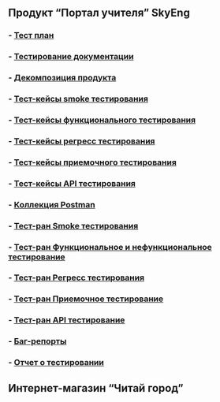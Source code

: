 ## **Продукт “Портал учителя” SkyEng**
### - [Тест план](https://github.com/Evgenii-Firtsikov/QA_Resume_and_Testing_Docs/blob/main/Testing_Docs/%D0%A2%D0%B5%D1%81%D1%82%20%D0%BF%D0%BB%D0%B0%D0%BD.pdf)
### - [Тестирование документации](https://github.com/Evgenii-Firtsikov/QA_Resume_and_Testing_Docs/blob/main/Testing_Docs/%D0%A2%D0%B5%D1%81%D1%82%D0%B8%D1%80%D0%BE%D0%B2%D0%B0%D0%BD%D0%B8%D0%B5%20%D0%B4%D0%BE%D0%BA%D1%83%D0%BC%D0%B5%D0%BD%D1%82%D0%B0%D1%86%D0%B8%D0%B8.pdf)
### - [Декомпозиция продукта](https://github.com/Evgenii-Firtsikov/QA_Resume_and_Testing_Docs/blob/main/Testing_Docs/%D0%94%D0%BA%D0%BE%D0%BC%D0%BF%D0%BE%D0%B7%D0%B8%D1%86%D0%B8%D1%8F%20%D0%BF%D1%80%D0%BE%D0%B4%D1%83%D0%BA%D1%82%D0%B0.jpg)
### - [Тест-кейсы smoke тестирования](https://github.com/Evgenii-Firtsikov/QA_Resume_and_Testing_Docs/blob/main/Testing_Docs/Smoke%20%D1%82%D0%B5%D1%81%D1%82-%D0%BA%D0%B5%D0%B9%D1%81%D1%8B.pdf)
### - [Тест-кейсы функционального тестирования](https://github.com/Evgenii-Firtsikov/QA_Resume_and_Testing_Docs/blob/main/Testing_Docs/%D0%A4%D1%83%D0%BD%D0%BA%D1%86%D0%B8%D0%BE%D0%BD%D0%B0%D0%BB%D1%8C%D0%BD%D1%8B%D0%B5%20%D1%82%D0%B5%D1%81%D1%82-%D0%BA%D0%B5%D0%B9%D1%81%D1%8B.pdf)
### - [Тест-кейсы регресс тестирования](https://github.com/Evgenii-Firtsikov/QA_Resume_and_Testing_Docs/blob/main/Testing_Docs/%D0%A0%D0%B5%D0%B3%D1%80%D0%B5%D1%81%D1%81%20%D0%A2%D0%B5%D1%81%D1%82-%D0%BA%D0%B5%D0%B9%D1%81%D1%8B.pdf)
### - [Тест-кейсы приемочного тестирования](https://github.com/Evgenii-Firtsikov/QA_Resume_and_Testing_Docs/blob/main/Testing_Docs/%D0%9F%D1%80%D0%B8%D0%B5%D0%BC%D0%BE%D1%87%D0%BD%D1%8B%D0%B5%20%D0%A2%D0%B5%D1%81%D1%82-%D0%BA%D0%B5%D0%B9%D1%81%D1%8B.pdf)
### - [Тест-кейсы API тестирования](https://github.com/Evgenii-Firtsikov/QA_Resume_and_Testing_Docs/blob/main/Testing_Docs/API%20%D1%82%D0%B5%D1%81%D1%82-%D0%BA%D0%B5%D0%B9%D1%81%D1%8B.pdf)
### - [Коллекция Postman](https://github.com/Evgenii-Firtsikov/QA_Resume_and_Testing_Docs/blob/main/Testing_Docs/%D0%9F%D0%BE%D1%80%D1%82%D0%B0%D0%BB%20%D1%83%D1%87%D0%B8%D1%82%D0%B5%D0%BB%D1%8F.postman_collection.json)
### - [Тест-ран Smoke тестирования](https://github.com/Evgenii-Firtsikov/QA_Resume_and_Testing_Docs/blob/main/Testing_Docs/%D0%A2%D0%B5%D1%81%D1%82-%D1%80%D0%B0%D0%BD%20%D0%A1%D0%BC%D0%BE%D0%BA%20%D1%82%D0%B5%D1%81%D1%82%D0%B8%D1%80%D0%BE%D0%B2%D0%B0%D0%BD%D0%B8%D1%8F.pdf)
### - [Тест-ран Функциональное и нефункциональное тестирование](https://github.com/Evgenii-Firtsikov/QA_Resume_and_Testing_Docs/blob/main/Testing_Docs/%D0%A2%D0%B5%D1%81%D1%82-%D1%80%D0%B0%D0%BD%20%D0%A4%D1%83%D0%BD%D0%BA%D1%86%D0%B8%D0%BE%D0%BD%D0%B0%D0%BB%D1%8C%D0%BD%D0%BE%D0%B3%D0%BE%20%D1%82%D0%B5%D1%81%D1%82%D0%B8%D1%80%D0%BE%D0%B2%D0%B0%D0%BD%D0%B8%D1%8F.pdf)
### - [Тест-ран Регресс тестирования](https://github.com/Evgenii-Firtsikov/QA_Resume_and_Testing_Docs/blob/main/Testing_Docs/%D0%A2%D0%B5%D1%81%D1%82-%D1%80%D0%B0%D0%BD%20%D0%A0%D0%B5%D0%B3%D1%80%D0%B5%D1%81%D1%81%20%D1%82%D0%B5%D1%81%D1%82%D0%B8%D1%80%D0%BE%D0%B2%D0%B0%D0%BD%D0%B8%D1%8F.pdf)
### - [Тест-ран Приемочное тестирование](https://github.com/Evgenii-Firtsikov/QA_Resume_and_Testing_Docs/blob/main/Testing_Docs/%D0%A2%D0%B5%D1%81%D1%82-%D1%80%D0%B0%D0%BD%20%D0%9F%D1%80%D0%B8%D0%B5%D0%BC%D0%BE%D1%87%D0%BD%D0%BE%D0%B3%D0%BE%20%D1%82%D0%B5%D1%81%D1%82%D0%B8%D1%80%D0%BE%D0%B2%D0%B0%D0%BD%D0%B8%D1%8F.pdf)
### - [Тест-ран API тестирование](https://github.com/Evgenii-Firtsikov/QA_Resume_and_Testing_Docs/blob/main/Testing_Docs/%D0%A2%D0%B5%D1%81%D1%82-%D1%80%D0%B0%D0%BD%20API%20%D1%82%D0%B5%D1%81%D1%82%D0%B8%D1%80%D0%BE%D0%B2%D0%B0%D0%BD%D0%B8%D0%B5.JPG)
### - [Баг-репорты](https://github.com/Evgenii-Firtsikov/QA_Resume_and_Testing_Docs/blob/main/Testing_Docs/%D0%91%D0%B0%D0%B3-%D1%80%D0%B5%D0%BF%D0%BE%D1%80%D1%82%D1%8B.pdf)
### - [Отчет о тестировании](https://github.com/Evgenii-Firtsikov/QA_Resume_and_Testing_Docs/blob/main/Testing_Docs/%D0%A2%D0%B5%D1%81%D1%82%20%D0%BE%D1%82%D1%87%D0%B5%D1%82.pdf)

## **Интернет-магазин “Читай город”**
